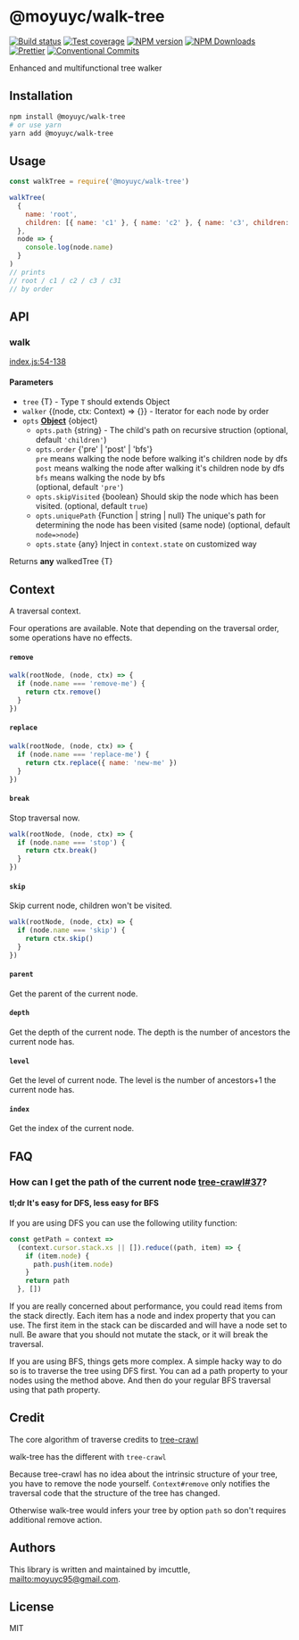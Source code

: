 # @moyuyc/walk-tree

[![Build status](https://img.shields.io/travis/imcuttle/walk-tree/master.svg?style=flat-square)](https://travis-ci.org/imcuttle/walk-tree)
[![Test coverage](https://img.shields.io/codecov/c/github/imcuttle/walk-tree.svg?style=flat-square)](https://codecov.io/github/imcuttle/walk-tree?branch=master)
[![NPM version](https://img.shields.io/npm/v/@moyuyc/walk-tree.svg?style=flat-square)](https://www.npmjs.com/package/@moyuyc/walk-tree)
[![NPM Downloads](https://img.shields.io/npm/dm/@moyuyc/walk-tree.svg?style=flat-square&maxAge=43200)](https://www.npmjs.com/package/@moyuyc/walk-tree)
[![Prettier](https://img.shields.io/badge/code_style-prettier-ff69b4.svg?style=flat-square)](https://prettier.io/)
[![Conventional Commits](https://img.shields.io/badge/Conventional%20Commits-1.0.0-yellow.svg)](https://conventionalcommits.org)

Enhanced and multifunctional tree walker

## Installation

```bash
npm install @moyuyc/walk-tree
# or use yarn
yarn add @moyuyc/walk-tree
```

## Usage

```javascript
const walkTree = require('@moyuyc/walk-tree')

walkTree(
  {
    name: 'root',
    children: [{ name: 'c1' }, { name: 'c2' }, { name: 'c3', children: { name: 'c31' } }]
  },
  node => {
    console.log(node.name)
  }
)
// prints
// root / c1 / c2 / c3 / c31
// by order
```

## API

<!-- Generated by documentation.js. Update this documentation by updating the source code. -->

### walk

[index.js:54-138](https://github.com/imcuttle/walk-tree/blob/5f0f62e0b76892dcdd2013d2f63ad063de9003a3/index.js#L54-L138 'Source code on GitHub')

#### Parameters

- `tree` {T} - Type `T` should extends Object
- `walker` {(node, ctx: Context) => {}} - Iterator for each node by order
- `opts` **[Object](https://developer.mozilla.org/docs/Web/JavaScript/Reference/Global_Objects/Object)** {object}
  - `opts.path` {string} - The child's path on recursive struction (optional, default `'children'`)
  - `opts.order` {'pre' | 'post' | 'bfs'}
    <br/>
    `pre` means walking the node before walking it's children node by dfs <br/>
    `post` means walking the node after walking it's children node by dfs <br/>
    `bfs` means walking the node by bfs <br/> (optional, default `'pre'`)
  - `opts.skipVisited` {boolean}
    Should skip the node which has been visited. (optional, default `true`)
  - `opts.uniquePath` {Function | string | null}
    The unique's path for determining the node has been visited (same node) (optional, default `node=>node`)
  - `opts.state` {any}
    Inject in `context.state` on customized way

Returns **any** walkedTree {T}

## Context

A traversal context.

Four operations are available. Note that depending on the traversal order, some operations have no effects.

#### `remove`

```javascript
walk(rootNode, (node, ctx) => {
  if (node.name === 'remove-me') {
    return ctx.remove()
  }
})
```

#### `replace`

```javascript
walk(rootNode, (node, ctx) => {
  if (node.name === 'replace-me') {
    return ctx.replace({ name: 'new-me' })
  }
})
```

#### `break`

Stop traversal now.

```javascript
walk(rootNode, (node, ctx) => {
  if (node.name === 'stop') {
    return ctx.break()
  }
})
```

#### `skip`

Skip current node, children won't be visited.

```javascript
walk(rootNode, (node, ctx) => {
  if (node.name === 'skip') {
    return ctx.skip()
  }
})
```

#### `parent`

Get the parent of the current node.

#### `depth`

Get the depth of the current node. The depth is the number of ancestors the current node has.

#### `level`

Get the level of current node. The level is the number of ancestors+1 the current node has.

#### `index`

Get the index of the current node.

## FAQ

### How can I get the path of the current node [tree-crawl#37](https://github.com/ngryman/tree-crawl/issues/37)?
#### tl;dr It's easy for DFS, less easy for BFS

If you are using DFS you can use the following utility function:

```javascript
const getPath = context =>
  (context.cursor.stack.xs || []).reduce((path, item) => {
    if (item.node) {
      path.push(item.node)
    }
    return path
  }, [])
```

If you are really concerned about performance, you could read items from the stack directly. Each item has a node and index property that you can use. The first item in the stack can be discarded and will have a node set to null. Be aware that you should not mutate the stack, or it will break the traversal.

If you are using BFS, things gets more complex. A simple hacky way to do so is to traverse the tree using DFS first. You can ad a path property to your nodes using the method above. And then do your regular BFS traversal using that path property.

## Credit

The core algorithm of traverse credits to [tree-crawl](https://github.com/ngryman/tree-crawl)

walk-tree has the different with `tree-crawl`

Because tree-crawl has no idea about the intrinsic structure of your tree, you have to remove the node yourself. `Context#remove` only notifies the traversal code that the structure of the tree has changed.

Otherwise walk-tree would infers your tree by option `path` so don't requires additional remove action.

## Authors

This library is written and maintained by imcuttle, <mailto:moyuyc95@gmail.com>.

## License

MIT

